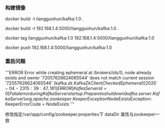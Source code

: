 ### 构建镜像
docker build -t liangguohun/kafka:1.0 .

docker build -t 192.168.1.4:5000/liangguohun/kafka:1.0 .

docker tag liangguohun/kafka:1.0 192.168.1.4:5000/liangguohun/kafka:1.0

docker push 192.168.1.4:5000/liangguohun/kafka:1.0

### 重启问题

'''ERROR Error while creating ephemeral at /brokers/ids/0, node already exists and owner '72057626624065544' does not match current session '72057626624065546' (kafka.zk.KafkaZkClient$CheckedEphemeral)
[2020-04-23 15:39:47,181] ERROR [KafkaServer id=0] Fatal error during KafkaServer startup. Prepare to shutdown (kafka.server.KafkaServer)
org.apache.zookeeper.KeeperException$NodeExistsException: KeeperErrorCode = NodeExists '''

修改指定/var/app/config/zookeeper.properties下
dataDir 属性与zookeeper一致
